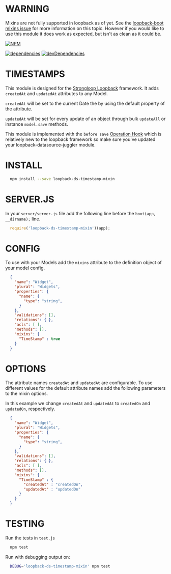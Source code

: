 WARNING
=============
Mixins are not fully supported in loopback as of yet.  See the [loopback-boot mixins issue](strongloop/loopback-boot/issues/79) for more information on this topic.  However if you would like to use this module it does work as expected, but isn't as clean as it could be.


[![NPM](https://nodei.co/npm/loopback-ds-timestamp-mixin.png?compact=true)](https://nodei.co/npm/loopback-ds-timestamp-mixin/)

[![dependencies](https://img.shields.io/david/clarkbw/loopback-ds-timestamp-mixin.svg)]()
[![devDependencies](https://img.shields.io/david/dev/clarkbw/loopback-ds-timestamp-mixin.svg)]()

TIMESTAMPS
=============

This module is designed for the [Strongloop Loopback](https://github.com/strongloop/loopback) framework.  It adds `createdAt` and `updatedAt` attributes to any Model.

`createdAt` will be set to the current Date the by using the default property of the attribute.

`updatedAt` will be set for every update of an object through bulk `updateAll` or instance `model.save` methods.

This module is implemented with the `before save` [Operation Hook](http://docs.strongloop.com/display/public/LB/Operation+hooks#Operationhooks-beforesave) which is relatively new to the loopback framework so make sure you've updated your loopback-datasource-juggler module.

INSTALL
=============

```bash
  npm install --save loopback-ds-timestamp-mixin
```

SERVER.JS
=============

In your `server/server.js` file add the following line before the `boot(app, __dirname);` line.

```js
  require('loopback-ds-timestamp-mixin')(app);
```

CONFIG
=============

To use with your Models add the `mixins` attribute to the definition object of your model config.

```json
  {
    "name": "Widget",
    "plural": "Widgets",
    "properties": {
      "name": {
        "type": "string",
      }
    },
    "validations": [],
    "relations": { },
    "acls": [ ],
    "methods": [],
    "mixins": {
      "TimeStamp" : true
    }
  }
```

OPTIONS
=============

The attribute names `createdAt` and `updatedAt` are configurable.  To use different values for the default attribute names add the following parameters to the mixin options.

In this example we change `createdAt` and `updatedAt` to `createdOn` and `updatedOn`, respectively.

```json
  {
    "name": "Widget",
    "plural": "Widgets",
    "properties": {
      "name": {
        "type": "string",
      }
    },
    "validations": [],
    "relations": { },
    "acls": [ ],
    "methods": [],
    "mixins": {
      "TimeStamp" : {
        "createdAt" : "createdOn",
        "updatedAt" : "updatedOn"
      }
    }
  }
```

TESTING
=============

Run the tests in `test.js`

```bash
  npm test
```

Run with debugging output on:

```bash
  DEBUG='loopback-ds-timestamp-mixin' npm test
```
